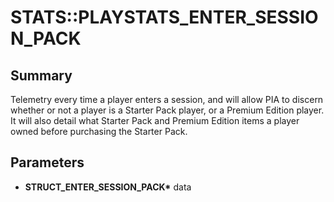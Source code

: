 # STATS::PLAYSTATS_ENTER_SESSION_PACK

## Summary
Telemetry  every time a player enters a session, and will allow PIA to discern whether or not a player is a Starter Pack player, or a Premium Edition player.
It will also detail what Starter Pack and Premium Edition items a player owned before purchasing the Starter Pack.

## Parameters
* **STRUCT_ENTER_SESSION_PACK\*** data
